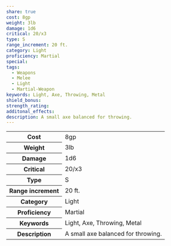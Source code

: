 ```yaml
---
share: true
cost: 8gp
weight: 3lb
damage: 1d6
critical: 20/x3
type: S
range_increment: 20 ft.
category: Light
proficiency: Martial
special: 
tags:
  - Weapons
  - Melee
  - Light
  - Martial-Weapon
keywords: Light, Axe, Throwing, Metal
shield_bonus: 
strength_rating: 
additonal_effects: 
description: A small axe balanced for throwing.
---
```

<p><span dir="ltr" style="overflow-x: auto;"><table><tbody><tr><th dir="ltr">Cost</th><td dir="ltr">8gp</td></tr><tr><th dir="ltr">Weight</th><td dir="ltr">3lb</td></tr><tr><th dir="ltr">Damage</th><td dir="ltr">1d6</td></tr><tr><th dir="ltr">Critical</th><td dir="ltr">20/x3</td></tr><tr><th dir="ltr">Type</th><td dir="ltr">S</td></tr><tr><th dir="ltr">Range increment</th><td dir="ltr">20 ft.</td></tr><tr><th dir="ltr">Category</th><td dir="ltr">Light</td></tr><tr><th dir="ltr">Proficiency</th><td dir="ltr">Martial</td></tr><tr><th dir="ltr">Keywords</th><td dir="ltr">Light, Axe, Throwing, Metal</td></tr><tr><th dir="ltr">Description</th><td dir="ltr">A small axe balanced for throwing.</td></tr></tbody></table></span></p>

